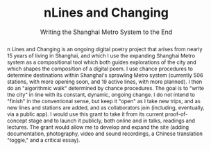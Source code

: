 ---
pid: nlines
title: nLines and Changing
subtitle: Writing the Shanghai Metro System to the End
category: DH Seed Grant Recipient
tags:
- urban-humanities
- exhibition
cohort_year: '2022'
abstract: 'n Lines and Changing is an ongoing digital poetry project that arises from
  nearly 15 years of living in Shanghai, and which I use the expanding Shanghai Metro
  system as a compositional tool which both guides explorations of the city and which
  shapes the composition of a digital poem. I use chance procedures to determine destinations
  within Shanghai''s sprawling Metro system (currently 506 stations, with more opening
  soon, and 19 active lines, with more planned). I then do an "algorithmic walk" determined
  by chance procedures. The goal is to "write the city" in line with its constant,
  dynamic, ongoing change. I do not intend to "finish" in the conventional sense,
  but keep it "open" as I take new trips, and as new lines and stations are added,
  and as collaborators join (including, eventually, via a public app). I would use
  this grant to take it from its current proof-of-concept stage and to launch it publicly,
  both online and in talks, readings and lectures. The grant would allow me to develop
  and expand the site (adding documentation, photography, video and sound recordings,
  a Chinese translation "toggle," and a critical essay). '
pis:
- perry
layout: project
---